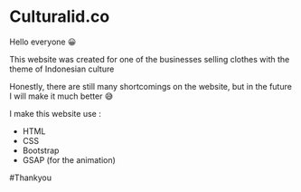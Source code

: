 # Culturalid.co
Hello everyone :grinning:

This website was created for one of the businesses selling clothes with the theme of Indonesian culture 

Honestly, there are still many shortcomings on the website, but in the future I will make it much better 	:sweat_smile:

I make this website use : 
- HTML
- CSS
- Bootstrap
- GSAP (for the animation)

#Thankyou
